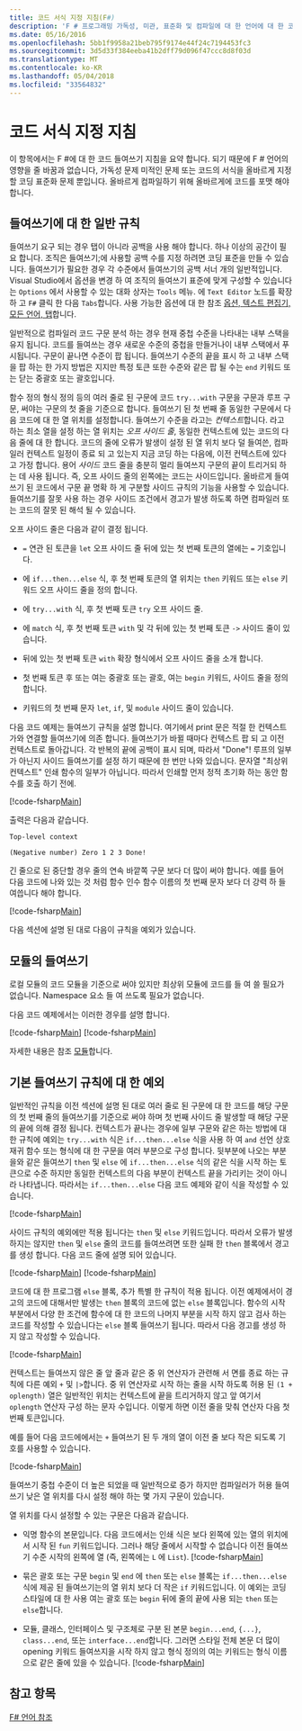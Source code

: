 ```yaml
---
title: 코드 서식 지정 지침(F#)
description: 'F # 프로그래밍 가독성, 미관, 표준화 및 컴파일에 대 한 언어에 대 한 코드 들여쓰기 서식 지정 지침에 알아봅니다.'
ms.date: 05/16/2016
ms.openlocfilehash: 5bb1f9958a21beb795f9174e44f24c7194453fc3
ms.sourcegitcommit: 3d5d33f384eeba41b2dff79d096f47ccc8d8f03d
ms.translationtype: MT
ms.contentlocale: ko-KR
ms.lasthandoff: 05/04/2018
ms.locfileid: "33564832"
---
```

# <a name="code-formatting-guidelines"></a>코드 서식 지정 지침

이 항목에서는 F #에 대 한 코드 들여쓰기 지침을 요약 합니다. 되기 때문에 F # 언어의 영향을 줄 바꿈과 없습니다, 가독성 문제 미적인 문제 또는 코드의 서식을 올바르게 지정할 코딩 표준화 문제 뿐입니다. 올바르게 컴파일하기 위해 올바르게에 코드를 포맷 해야 합니다.


## <a name="general-rules-for-indentation"></a>들여쓰기에 대 한 일반 규칙
들여쓰기 요구 되는 경우 탭이 아니라 공백을 사용 해야 합니다. 하나 이상의 공간이 필요 합니다. 조직은 들여쓰기;에 사용할 공백 수를 지정 하려면 코딩 표준을 만들 수 있습니다. 들여쓰기가 필요한 경우 각 수준에서 들여쓰기의 공백 서너 개의 일반적입니다. Visual Studio에서 옵션을 변경 하 여 조직의 들여쓰기 표준에 맞게 구성할 수 있습니다는 `Options` 에서 사용할 수 있는 대화 상자는 `Tools` 메뉴. 에 `Text Editor` 노드를 확장 하 고 `F#` 클릭 한 다음 `Tabs`합니다. 사용 가능한 옵션에 대 한 참조 [옵션, 텍스트 편집기, 모든 언어, 탭](https://msdn.microsoft.com/library/7sffa753.aspx)합니다.

일반적으로 컴파일러 코드 구문 분석 하는 경우 현재 중첩 수준을 나타내는 내부 스택을 유지 됩니다. 코드를 들여쓰는 경우 새로운 수준의 중첩을 만들거나이 내부 스택에서 푸시됩니다. 구문이 끝나면 수준이 팝 됩니다. 들여쓰기 수준의 끝을 표시 하 고 내부 스택을 팝 하는 한 가지 방법은 지지만 특정 토큰 또한 수준와 같은 팝 될 수는 `end` 키워드 또는 닫는 중괄호 또는 괄호입니다.

함수 정의 형식 정의 등의 여러 줄로 된 구문에 코드 `try...with` 구문을 구문과 루프 구문, 써야는 구문의 첫 줄을 기준으로 합니다. 들여쓰기 된 첫 번째 줄 동일한 구문에서 다음 코드에 대 한 열 위치를 설정합니다. 들여쓰기 수준을 라고는 *컨텍스트*합니다. 라고 하는 최소 열을 설정 하는 열 위치는 *오프 사이드 줄*, 동일한 컨텍스트에 있는 코드의 다음 줄에 대 한 합니다. 코드의 줄에 오류가 발생이 설정 된 열 위치 보다 덜 들여쓴, 컴파일러 컨텍스트 일정이 종료 되 고 있는지 지금 코딩 하는 다음에, 이전 컨텍스트에 있다고 가정 합니다. 용어 *사이드* 코드 줄을 충분히 멀리 들여쓰지 구문의 끝이 트리거되 하는 데 사용 됩니다. 즉, 오프 사이드 줄의 왼쪽에는 코드는 사이드입니다. 올바르게 들여쓰기 된 코드에서 구문 끝 명확 하 게 구분할 사이드 규칙의 기능을 사용할 수 있습니다. 들여쓰기를 잘못 사용 하는 경우 사이드 조건에서 경고가 발생 하도록 하면 컴파일러 또는 코드의 잘못 된 해석 될 수 있습니다.

오프 사이드 줄은 다음과 같이 결정 됩니다.


- `=` 연관 된 토큰을 `let` 오프 사이드 줄 뒤에 있는 첫 번째 토큰의 열에는 `=` 기호입니다.


- 에 `if...then...else` 식, 후 첫 번째 토큰의 열 위치는 `then` 키워드 또는 `else` 키워드 오프 사이드 줄을 정의 합니다.


- 에 `try...with` 식, 후 첫 번째 토큰 `try` 오프 사이드 줄.


- 에 `match` 식, 후 첫 번째 토큰 `with` 및 각 뒤에 있는 첫 번째 토큰 `->` 사이드 줄이 있습니다.


- 뒤에 있는 첫 번째 토큰 `with` 확장 형식에서 오프 사이드 줄을 소개 합니다.


- 첫 번째 토큰 후 또는 여는 중괄호 또는 괄호, 여는 `begin` 키워드, 사이드 줄을 정의 합니다.


- 키워드의 첫 번째 문자 `let`, `if`, 및 `module` 사이드 줄이 있습니다.


다음 코드 예제는 들여쓰기 규칙을 설명 합니다. 여기에서 print 문은 적절 한 컨텍스트가와 연결할 들여쓰기에 의존 합니다. 들여쓰기가 바뀔 때마다 컨텍스트 팝 되 고 이전 컨텍스트로 돌아갑니다. 각 반복의 끝에 공백이 표시 되며, 따라서 "Done"! 루프의 일부가 아닌지 사이드 들여쓰기를 설정 하기 때문에 한 번만 나와 있습니다. 문자열 "최상위 컨텍스트" 인쇄 함수의 일부가 아닙니다. 따라서 인쇄할 먼저 정적 초기화 하는 동안 함수를 호출 하기 전에.

[!code-fsharp[Main](../../../samples/snippets/fsharp/code-formatting/snippet1.fs)]

출력은 다음과 같습니다.

```
Top-level context

(Negative number) Zero 1 2 3 Done!
```

긴 줄으로 된 중단할 경우 줄의 연속 바깥쪽 구문 보다 더 많이 써야 합니다. 예를 들어 다음 코드에 나와 있는 것 처럼 함수 인수 함수 이름의 첫 번째 문자 보다 더 강력 하 들여씁니다 해야 합니다.

[!code-fsharp[Main](../../../samples/snippets/fsharp/code-formatting/snippet2.fs)]

다음 섹션에 설명 된 대로 다음이 규칙을 예외가 있습니다.


## <a name="indentation-in-modules"></a>모듈의 들여쓰기
로컬 모듈의 코드 모듈을 기준으로 써야 있지만 최상위 모듈에 코드를 들 여 쓸 필요가 없습니다. Namespace 요소 들 여 쓰도록 필요가 없습니다.

다음 코드 예제에서는 이러한 경우를 설명 합니다.

[!code-fsharp[Main](../../../samples/snippets/fsharp/code-formatting/snippet3.fs)]
[!code-fsharp[Main](../../../samples/snippets/fsharp/code-formatting/snippet4.fs)]

자세한 내용은 참조 [모듈](modules.md)합니다.


## <a name="exceptions-to-the-basic-indentation-rules"></a>기본 들여쓰기 규칙에 대 한 예외
일반적인 규칙을 이전 섹션에 설명 된 대로 여러 줄로 된 구문에 대 한 코드를 해당 구문의 첫 번째 줄의 들여쓰기를 기준으로 써야 하며 첫 번째 사이드 줄 발생할 때 해당 구문의 끝에 의해 결정 됩니다. 컨텍스트가 끝나는 경우에 일부 구문와 같은 하는 방법에 대 한 규칙에 예외는 `try...with` 식은 `if...then...else` 식을 사용 하 여 `and` 선언 상호 재귀 함수 또는 형식에 대 한 구문을 여러 부분으로 구성 합니다. 뒷부분에 나오는 부분을와 같은 들여쓰기 `then` 및 `else` 에 `if...then...else` 식의 같은 식을 시작 하는 토큰으로 수준 하지만 동일한 컨텍스트의 다음 부분이 컨텍스트 끝을 가리키는 것이 아니라 나타냅니다. 따라서는 `if...then...else` 다음 코드 예제와 같이 식을 작성할 수 있습니다.

[!code-fsharp[Main](../../../samples/snippets/fsharp/code-formatting/snippet5.fs)]

사이드 규칙의 예외에만 적용 됩니다는 `then` 및 `else` 키워드입니다. 따라서 오류가 발생 하지는 않지만 `then` 및 `else` 줄의 코드를 들여쓰려면 또한 실패 한 `then` 블록에서 경고를 생성 합니다. 다음 코드 줄에 설명 되어 있습니다.

[!code-fsharp[Main](../../../samples/snippets/fsharp/code-formatting/snippet6.fs)]
[!code-fsharp[Main](../../../samples/snippets/fsharp/code-formatting/snippet7.fs)]

코드에 대 한 프로그램 `else` 블록, 추가 특별 한 규칙이 적용 됩니다. 이전 예제에서이 경고의 코드에 대해서만 발생는 `then` 블록의 코드에 없는 `else` 블록입니다. 함수의 시작 부분에서 다양 한 조건에 함수에 대 한 코드의 나머지 부분을 시작 하지 않고 검사 하는 코드를 작성할 수 있습니다는 `else` 블록 들여쓰기 됩니다. 따라서 다음 경고를 생성 하지 않고 작성할 수 있습니다.

[!code-fsharp[Main](../../../samples/snippets/fsharp/code-formatting/snippet8.fs)]

컨텍스트는 들여쓰지 않은 줄 앞 줄과 같은 중 위 연산자가 관련해 서 면를 종료 하는 규칙에 다른 예외 `+` 및 `|>`합니다. 중 위 연산자로 시작 하는 줄을 시작 하도록 허용 된 `(1 + oplength)` 열은 일반적인 위치는 컨텍스트에 끝을 트리거하지 않고 앞 여기서 `oplength` 연산자 구성 하는 문자 수입니다. 이렇게 하면 이전 줄을 맞춰 연산자 다음 첫 번째 토큰입니다.

예를 들어 다음 코드에에서는 `+` 들여쓰기 된 두 개의 열이 이전 줄 보다 작은 되도록 기호를 사용할 수 있습니다.

[!code-fsharp[Main](../../../samples/snippets/fsharp/code-formatting/snippet9.fs)]

들여쓰기 중첩 수준이 더 높은 되었을 때 일반적으로 증가 하지만 컴파일러가 허용 들여쓰기 낮은 열 위치를 다시 설정 해야 하는 몇 가지 구문이 있습니다.

열 위치를 다시 설정할 수 있는 구문은 다음과 같습니다.


- 익명 함수의 본문입니다. 다음 코드에서는 인쇄 식은 보다 왼쪽에 있는 열의 위치에서 시작 된 `fun` 키워드입니다. 그러나 해당 줄에서 시작할 수 없습니다 이전 들여쓰기 수준 시작의 왼쪽에 열 (즉, 왼쪽에는 `L` 에 `List`).
[!code-fsharp[Main](../../../samples/snippets/fsharp/code-formatting/snippet10.fs)]

- 묶은 괄호 또는 구문 `begin` 및 `end` 에 `then` 또는 `else` 블록는 `if...then...else` 식에 제공 된 들여쓰기는의 열 위치 보다 더 작은 `if` 키워드입니다. 이 예외는 코딩 스타일에 대 한 사용 여는 괄호 또는 `begin` 뒤에 줄의 끝에 사용 되는 `then` 또는 `else`합니다.


- 모듈, 클래스, 인터페이스 및 구조체로 구분 된 본문 `begin...end`, `{...}`, `class...end`, 또는 `interface...end`합니다. 그러면 스타일 전체 본문 더 많이 opening 키워드 들여쓰지을 시작 하지 않고 형식 정의의 여는 키워드는 형식 이름으로 같은 줄에 있을 수 있습니다.
[!code-fsharp[Main](../../../samples/snippets/fsharp/code-formatting/snippet13.fs)]


## <a name="see-also"></a>참고 항목
[F# 언어 참조](index.md)
